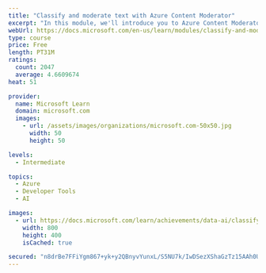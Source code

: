 ```yaml
---
title: "Classify and moderate text with Azure Content Moderator"
excerpt: "In this module, we'll introduce you to Azure Content Moderator and show how to use it for text moderation"
webUrl: https://docs.microsoft.com/en-us/learn/modules/classify-and-moderate-text-with-azure-content-moderator/
type: course
price: Free
length: PT31M
ratings:
  count: 2047
  average: 4.6609674
heat: 51

provider:
  name: Microsoft Learn
  domain: microsoft.com
  images:
    - url: /assets/images/organizations/microsoft.com-50x50.jpg
      width: 50
      height: 50

levels:
  - Intermediate

topics:
  - Azure
  - Developer Tools
  - AI

images:
  - url: https://docs.microsoft.com/learn/achievements/data-ai/classify-and-moderate-text-with-azure-content-moderator-social.png
    width: 800
    height: 400
    isCached: true

secured: "n8drBe7FFiYgm867+yk+y2QBnyvYunxL/S5NU7k/IwDSezXShaGzTz15AAh0ULi14002w4YQeuapSnytr1TyHRwx8k0YU5BKIk6Ivq1btZ1BgY/Dna7/B9wvkzCOQ4U8w1nsHngQuXX8zFuJqpldxEJjufa40H0BeWGlkwkC8Mn+EC/4u3A4C7Rpo7qvpCpn25z6Rajp3IiyXkaEGQl9+9KQG5S6fGnonJKiU2kRqQqvOHPGQmWwL+FHXgVzK+VnoIdS3HNiOuXgeY17QS736Cs8kx3+PcE+YgDBGIgajGG+RtUkQ5MXgLdac+CVuznOy6baFgvkeOcR1BTrwbCIab0vw/CdKiwlofaDoZkBz1SfgMAZlYbNQHk7cnKBQxFIv1/IezW1U+XjyH1QmN1XcG2YW06SP7WxjqQvN0fSsWI=;lX1GgXKuDiOlLkvhCla+qQ=="
---
```



